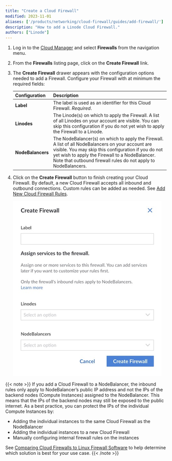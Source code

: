 ```yaml
---
title: "Create a Cloud Firewall"
modified: 2023-11-01
aliases: ['/products/networking/cloud-firewall/guides/add-firewall/']
description: "How to add a Linode Cloud Firewall."
authors: ["Linode"]
---
```


1. Log in to the [Cloud Manager](https://cloud.linode.com/) and select **Firewalls** from the navigation menu.

1. From the **Firewalls** listing page, click on the **Create Firewall** link.

1. The **Create Firewall** drawer appears with the configuration options needed to add a Firewall. Configure your Firewall with at minimum the required fields:

    | **Configuration** | **Description** |
    | --------------- | --------------- |
    | **Label** | The label is used as an identifier for this Cloud Firewall. *Required*. |
    | **Linodes**| The Linode(s) on which to apply the Firewall. A list of all Linodes on your account are visible. You can skip this configuration if you do not yet wish to apply the Firewall to a Linode. |
    | **NodeBalancers** | The NodeBalancer(s) on which to apply the Firewall. A list of all NodeBalancers on your account are visible. You may skip this configuration if you do not yet wish to apply the Firewall to a NodeBalancer. Note that outbound firewall rules do not apply to NodeBalancers. |


1. Click on the ****Create Firewall**** button to finish creating your Cloud Firewall. By default, a new Cloud Firewall accepts all inbound and outbound connections. Custom rules can be added as needed. See [Add New Cloud Firewall Rules](/docs/products/networking/cloud-firewall/guides/manage-firewall-rules/).

    ![Click on the Create button to create your Firewall.](create-firewall.jpg "Click on the Create button to create your Firewall.")

{{< note >}}
If you add a Cloud Firewall to a NodeBalancer, the inbound rules only apply to NodeBalancer’s public IP address and not the IPs of the backend nodes (Compute Instances) assigned to the NodeBalancer. This means that the IPs of the backend nodes may still be exposed to the public internet. As a best practice, you can protect the IPs of the individual Compute Instances by:
- Adding the individual instances to the same Cloud Firewall as the NodeBalancer
- Adding the individual instances to a new Cloud Firewall
- Manually configuring internal firewall rules on the instances

See [Comparing Cloud Firewalls to Linux Firewall Software](/docs/products/networking/cloud-firewall/guides/comparing-firewalls/) to help determine which solution is best for your use case.
{{< /note >}}
